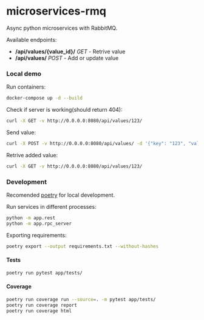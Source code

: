 # microservices-rmq

Async python microservices with RabbitMQ.

Available endpoints:
- **/api/values/{value_id}/** _GET_ - Retrive value
- **/api/values/** _POST_ - Add or update value

### Local demo

Run containers:
```sh
docker-compose up -d --build
```

Check if server is working(should return 404):
```sh
curl -X GET -v http://0.0.0.0:8080/api/values/123/
```

Send value:
```sh
curl -X POST -v http://0.0.0.0:8080/api/values/ -d '{"key": "123", "value": "test sdf"}'
```

Retrive added value:
```sh
curl -X GET -v http://0.0.0.0:8080/api/values/123/
```
### Development

Recomended [poetry](https://github.com/python-poetry/poetry) for local development.

Run services in different processes:
```sh
python -m app.rest
python -m app.rpc_server
```

Exporting requirements:
```sh
poetry export --output requirements.txt --without-hashes
```

#### Tests
```sh
poetry run pytest app/tests/
```

#### Coverage

```sh
poetry run coverage run --source=. -m pytest app/tests/
poetry run coverage report
poetry run coverage html
```
